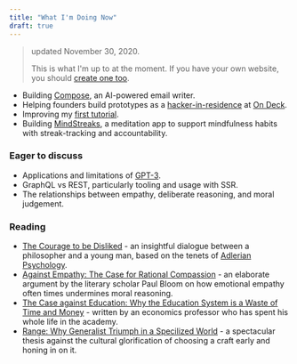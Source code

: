 ```yaml
---
title: "What I'm Doing Now"
draft: true
---
```


> updated November 30, 2020.
>
> This is what I'm up to at the moment. If you have your own website, you should [create one too](https://nownownow.com/about).

- Building [Compose](https://compose.pw/), an AI-powered email writer.
- Helping founders build prototypes as a [hacker-in-residence](./odf) at [On Deck](https://beondeck.com).
- Improving my [first tutorial](./posts/building-a-fullstack-twitter-clone).
- Building [MindStreaks](https://mindstreaks.com), a meditation app to support mindfulness habits with streak-tracking and accountability.

### Eager to discuss

- Applications and limitations of [GPT-3](https://arxiv.org/abs/2005.14165).
- GraphQL vs REST, particularly tooling and usage with SSR.
- The relationships between empathy, deliberate reasoning, and moral judgement.

### Reading

- [The Courage to be Disliked](https://www.amazon.com/Courage-Be-Disliked-Phenomenon-Happiness/dp/1501197274) - an insightful dialogue between a philosopher and a young man, based on the tenets of [Adlerian Psychology](https://en.wikipedia.org/wiki/Individual_psychology).
- [Against Empathy: The Case for Rational Compassion](https://www.amazon.com/Against-Empathy-Case-Rational-Compassion-ebook/dp/B01CY2LCZI/ref=sr_1_1?crid=1SHC8OL33BS6V&dchild=1&keywords=against+empathy&qid=1595301193&s=books&sprefix=against+e%2Cstripbooks%2C215&sr=1-1) - an elaborate argument by the literary scholar Paul Bloom on how emotional empathy often times undermines moral reasoning.
- [The Case against Education: Why the Education System is a Waste of Time and Money](https://www.amazon.com/Case-against-Education-System-Waste/dp/0691196451/ref=sr_1_1?crid=1BCMPGB4VG0VN&dchild=1&keywords=the+case+against+education&qid=1595301376&s=books&sprefix=the+case+against+ed%2Cstripbooks%2C212&sr=1-1) - written by an economics professor who has spent his whole life in the academy.
- [Range: Why Generalist Triumph in a Specilized World](https://www.amazon.com/Range-Generalists-Triumph-Specialized-World/dp/0735214484/ref=sr_1_1?dchild=1&keywords=range&qid=1595301521&s=books&sr=1-1) - a spectacular thesis against the cultural glorification of choosing a craft early and honing in on it.
